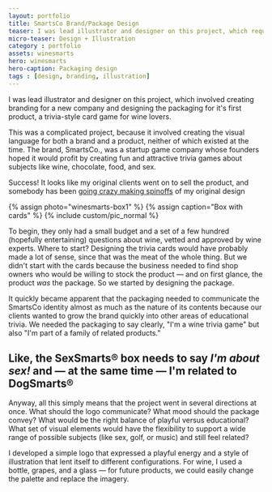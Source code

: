 ```yaml
---
layout: portfolio
title: SmartsCo Brand/Package Design
teaser: I was lead illustrator and designer on this project, which required that I create a branded look for a series of trivia-style card games intended to be both fun and educational.
micro-teaser: Design + Illustration
category : portfolio
assets: winesmarts
hero: winesmarts
hero-caption: Packaging design
tags : [design, branding, illustration]
---
```


<p class="intro">I was lead illustrator and designer on this project, which involved creating branding for a new company and designing the packaging for it's first product, a trivia-style card game for wine lovers.</p>

<div class="marginator">
  <p>
    This was a complicated project, because it involved creating the visual language for both a brand and a product, neither of which existed at the time. The brand, SmartsCo., was a startup game company whose founders hoped it would profit by creating fun and attractive trivia games about subjects like wine, chocolate, food, and sex. 
  </p>
  <div class="marginalia">
    <p><span class="margin-heading">Success!</span> It looks like my original clients went on to sell the product, and somebody has been <a href="http://www.barnesandnoble.com/s/?pn=SmartsCo">going crazy making spinoffs</a> of my original design 
    </p></div>
</div>


{% assign photo="winesmarts-box1" %}
{% assign caption="Box with cards" %}
{% include custom/pic_normal %}

To begin, they only had a small budget and a set of a few hundred (hopefully entertaining) questions about wine, vetted and approved by wine experts. Where to start? Designing the trivia cards would have probably made a lot of sense, since that was the meat of the whole thing. But we didn't start with the cards because the business needed to find shop owners who would be willing to stock the product — and on first glance, the product *was* the package. So we started by designing the package. 

It quickly became apparent that the packaging needed to communicate the SmartsCo identity almost as much as the nature of its contents because our clients wanted to grow the brand quickly into other areas of educational trivia. We needed the packaging to say clearly, "I'm a wine trivia game" but also "I'm part of a family of related products." 

<div class="content-outset">
  <h2>Like, the SexSmarts® box needs to say <em>I'm about sex!</em> and — at the same time — I'm related to DogSmarts®</h2>
</div>

Anyway, all this simply means that the project went in several directions at once. What should the logo communicate? What mood should the package convey? What would be the right balance of playful versus educational? What set of visual elements would have the flexibility to support a wide range of possible subjects (like sex, golf, or music) and still feel related?

I developed a simple logo that expressed a playful energy and a style of illustration that lent itself to different configurations. For wine, I used a bottle, grapes, and a glass — for future products, we could easily change the palette and replace the imagery. 


